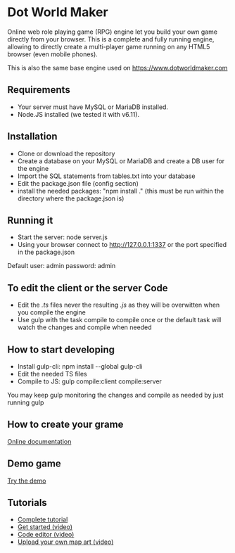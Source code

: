 # Dot World Maker
Online web role playing game (RPG) engine let you build your own game directly from your browser. This is a complete and fully running engine, allowing to directly create a multi-player game running on any HTML5 browser (even mobile phones).

This is also the same base engine used on https://www.dotworldmaker.com

## Requirements
* Your server must have MySQL or MariaDB installed.
* Node.JS installed (we tested it with v6.11).

## Installation
* Clone or download the repository
* Create a database on your MySQL or MariaDB and create a DB user for the engine
* Import the SQL statements from tables.txt into your database
* Edit the package.json file (config section)
* install the needed packages: "npm install ." (this must be run within the directory where the package.json is)

## Running it
* Start the server: node server.js
* Using your browser connect to http://127.0.0.1:1337 or the port specified in the package.json

Default user: admin password: admin

## To edit the client or the server Code
* Edit the *.ts* files never the resulting *.js* as they will be overwitten when you compile the engine
* Use gulp with the task compile to compile once or the default task will watch the changes and compile when needed

## How to start developing
 * Install gulp-cli: npm install --global gulp-cli
 * Edit the needed TS files
 * Compile to JS: gulp compile:client compile:server

You may keep gulp monitoring the changes and compile as needed by just running gulp

## How to create your grame
[Online documentation](https://www.dotworldmaker.com/Help/welcome.html)

## Demo game
[Try the demo](https://www.dotworldmaker.com/play.html?game=Demo&demo=true)

## Tutorials
* [Complete tutorial](https://www.dotworldmaker.com/Help/create_a_simple_game.html)
* [Get started (video)](https://youtu.be/nFm6rc4WsT8)
* [Code editor (video)](https://youtu.be/2sz4LMLjQAs)
* [Upload your own map art (video)](https://youtu.be/MCDd7sRQddQ)
